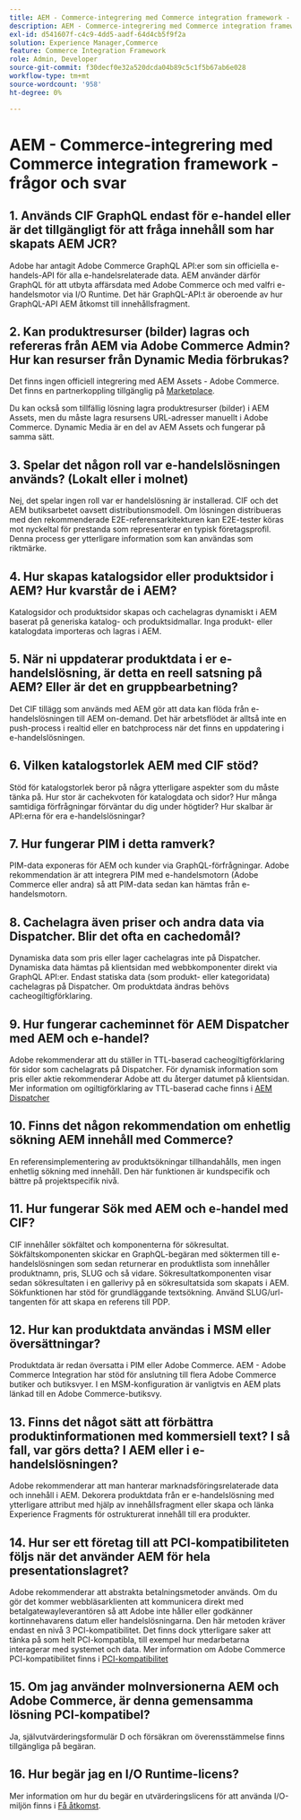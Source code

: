 ```yaml
---
title: AEM - Commerce-integrering med Commerce integration framework - frågor och svar
description: AEM - Commerce-integrering med Commerce integration framework - frågor och svar
exl-id: d541607f-c4c9-4dd5-aadf-64d4cb5f9f2a
solution: Experience Manager,Commerce
feature: Commerce Integration Framework
role: Admin, Developer
source-git-commit: f30decf0e32a520dcda04b89c5c1f5b67ab6e028
workflow-type: tm+mt
source-wordcount: '958'
ht-degree: 0%

---
```


# AEM - Commerce-integrering med Commerce integration framework - frågor och svar

## 1. Används CIF GraphQL endast för e-handel eller är det tillgängligt för att fråga innehåll som har skapats AEM JCR?

Adobe har antagit Adobe Commerce GraphQL API:er som sin officiella e-handels-API för alla e-handelsrelaterade data. AEM använder därför GraphQL för att utbyta affärsdata med Adobe Commerce och med valfri e-handelsmotor via I/O Runtime. Det här GraphQL-API:t är oberoende av hur GraphQL-API AEM åtkomst till innehållsfragment.

## 2. Kan produktresurser (bilder) lagras och refereras från AEM via Adobe Commerce Admin? Hur kan resurser från Dynamic Media förbrukas?

Det finns ingen officiell integrering med AEM Assets - Adobe Commerce. Det finns en partnerkoppling tillgänglig på [Marketplace](https://marketplace.magento.com/partner/bounteous_ecomm).

Du kan också som tillfällig lösning lagra produktresurser (bilder) i AEM Assets, men du måste lagra resursens URL-adresser manuellt i Adobe Commerce. Dynamic Media är en del av AEM Assets och fungerar på samma sätt.

## 3. Spelar det någon roll var e-handelslösningen används? (Lokalt eller i molnet)

Nej, det spelar ingen roll var er handelslösning är installerad. CIF och det AEM butiksarbetet oavsett distributionsmodell. Om lösningen distribueras med den rekommenderade E2E-referensarkitekturen kan E2E-tester köras mot nyckeltal för prestanda som representerar en typisk företagsprofil. Denna process ger ytterligare information som kan användas som riktmärke.

## 4. Hur skapas katalogsidor eller produktsidor i AEM? Hur kvarstår de i AEM?

Katalogsidor och produktsidor skapas och cachelagras dynamiskt i AEM baserat på generiska katalog- och produktsidmallar. Inga produkt- eller katalogdata importeras och lagras i AEM.

## 5. När ni uppdaterar produktdata i er e-handelslösning, är detta en reell satsning på AEM? Eller är det en gruppbearbetning?

Det CIF tillägg som används med AEM gör att data kan flöda från e-handelslösningen till AEM on-demand. Det här arbetsflödet är alltså inte en push-process i realtid eller en batchprocess när det finns en uppdatering i e-handelslösningen.

## 6. Vilken katalogstorlek AEM med CIF stöd?

Stöd för katalogstorlek beror på några ytterligare aspekter som du måste tänka på. Hur stor är cachekvoten för katalogdata och sidor? Hur många samtidiga förfrågningar förväntar du dig under högtider? Hur skalbar är API:erna för era e-handelslösningar?

## 7. Hur fungerar PIM i detta ramverk?

PIM-data exponeras för AEM och kunder via GraphQL-förfrågningar. Adobe rekommendation är att integrera PIM med e-handelsmotorn (Adobe Commerce eller andra) så att PIM-data sedan kan hämtas från e-handelsmotorn.

## 8. Cachelagra även priser och andra data via Dispatcher. Blir det ofta en cachedomål?

Dynamiska data som pris eller lager cachelagras inte på Dispatcher. Dynamiska data hämtas på klientsidan med webbkomponenter direkt via GraphQL API:er. Endast statiska data (som produkt- eller kategoridata) cachelagras på Dispatcher. Om produktdata ändras behövs cacheogiltigförklaring.

## 9. Hur fungerar cacheminnet för AEM Dispatcher med AEM och e-handel?

Adobe rekommenderar att du ställer in TTL-baserad cacheogiltigförklaring för sidor som cachelagrats på Dispatcher. För dynamisk information som pris eller aktie rekommenderar Adobe att du återger datumet på klientsidan. Mer information om ogiltigförklaring av TTL-baserad cache finns i [AEM Dispatcher](https://experienceleague.adobe.com/docs/experience-cloud-kcs/kbarticles/KA-17458.html?lang=sv-SE)

## 10. Finns det någon rekommendation om enhetlig sökning AEM innehåll med Commerce?

En referensimplementering av produktsökningar tillhandahålls, men ingen enhetlig sökning med innehåll. Den här funktionen är kundspecifik och bättre på projektspecifik nivå.

## 11. Hur fungerar Sök med AEM och e-handel med CIF?

CIF innehåller sökfältet och komponenterna för sökresultat. Sökfältskomponenten skickar en GraphQL-begäran med söktermen till e-handelslösningen som sedan returnerar en produktlista som innehåller produktnamn, pris, SLUG och så vidare. Sökresultatkomponenten visar sedan sökresultaten i en gallerivy på en sökresultatsida som skapats i AEM. Sökfunktionen har stöd för grundläggande textsökning. Använd SLUG/url-tangenten för att skapa en referens till PDP.

## 12. Hur kan produktdata användas i MSM eller översättningar?

Produktdata är redan översatta i PIM eller Adobe Commerce. AEM - Adobe Commerce Integration har stöd för anslutning till flera Adobe Commerce butiker och butiksvyer. I en MSM-konfiguration är vanligtvis en AEM plats länkad till en Adobe Commerce-butiksvy.

## 13. Finns det något sätt att förbättra produktinformationen med kommersiell text? I så fall, var görs detta? I AEM eller i e-handelslösningen?

Adobe rekommenderar att man hanterar marknadsföringsrelaterade data och innehåll i AEM. Dekorera produktdata från er e-handelslösning med ytterligare attribut med hjälp av innehållsfragment eller skapa och länka Experience Fragments för ostrukturerat innehåll till era produkter.

## 14. Hur ser ett företag till att PCI-kompatibiliteten följs när det använder AEM för hela presentationslagret?

Adobe rekommenderar att abstrakta betalningsmetoder används. Om du gör det kommer webbläsarklienten att kommunicera direkt med betalgatewayleverantören så att Adobe inte håller eller godkänner kortinnehavarens datum eller handelslösningarna. Den här metoden kräver endast en nivå 3 PCI-kompatibilitet. Det finns dock ytterligare saker att tänka på som helt PCI-kompatibla, till exempel hur medarbetarna interagerar med systemet och data. Mer information om Adobe Commerce PCI-kompatibilitet finns i [PCI-kompatibilitet](https://business.adobe.com/se/products/magento/pci-compliance.html)

## 15. Om jag använder molnversionerna AEM och Adobe Commerce, är denna gemensamma lösning PCI-kompatibel?

Ja, självutvärderingsformulär D och försäkran om överensstämmelse finns tillgängliga på begäran.

## 16. Hur begär jag en I/O Runtime-licens?

Mer information om hur du begär en utvärderingslicens för att använda I/O-miljön finns i [Få åtkomst](https://developer.adobe.com/runtime/docs/guides/overview/getting_access/).
